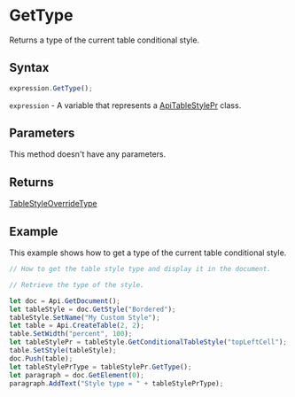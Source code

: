 # GetType

Returns a type of the current table conditional style.

## Syntax

```javascript
expression.GetType();
```

`expression` - A variable that represents a [ApiTableStylePr](../ApiTableStylePr.md) class.

## Parameters

This method doesn't have any parameters.

## Returns

[TableStyleOverrideType](../../Enumeration/TableStyleOverrideType.md)

## Example

This example shows how to get a type of the current table conditional style.

```javascript editor-docx
// How to get the table style type and display it in the document.

// Retrieve the type of the style.

let doc = Api.GetDocument();
let tableStyle = doc.GetStyle("Bordered");
tableStyle.SetName("My Custom Style");
let table = Api.CreateTable(2, 2);
table.SetWidth("percent", 100);
let tableStylePr = tableStyle.GetConditionalTableStyle("topLeftCell");
table.SetStyle(tableStyle);
doc.Push(table);
let tableStylePrType = tableStylePr.GetType();
let paragraph = doc.GetElement(0);
paragraph.AddText("Style type = " + tableStylePrType);
```
